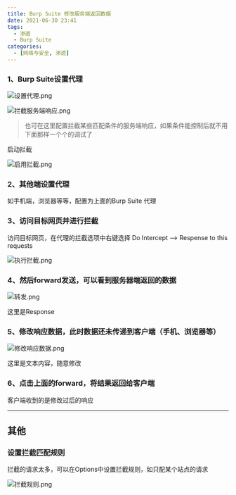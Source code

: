 ```yaml
---
title: Burp Suite 修改服务端返回数据
date: 2021-06-30 23:41
tags: 
  - 渗透
  - Burp Suite
categories:
  - [网络与安全, 渗透]
---
```


### 1、Burp Suite设置代理

![设置代理.png](https://img.wangwen135.top:23456/image/2024/07/66a7b45776492.png)


![拦截服务端响应.png](https://img.wangwen135.top:23456/image/2024/07/66a7b4719626a.png)


> 也可在这里配置拦截某些匹配条件的服务端响应，如果条件能控制后就不用下面那样一个个的调试了

启动拦截

![启用拦截.png](https://img.wangwen135.top:23456/image/2024/07/66a7b49baa969.png)




### 2、其他端设置代理
如手机端，浏览器等等，配置为上面的Burp Suite 代理



### 3、访问目标网页并进行拦截
访问目标网页，在代理的拦截选项中右键选择  Do Intercept -->  Respense to this requests

![执行拦截.png](https://img.wangwen135.top:23456/image/2024/07/66a7b59c2bec9.png)


### 4、然后forward发送，可以看到服务器端返回的数据

![转发.png](https://img.wangwen135.top:23456/image/2024/07/66a7b5f1c0f56.png)

这里是Response

### 5、修改响应数据，此时数据还未传递到客户端（手机、浏览器等）

![修改响应数据.png](https://img.wangwen135.top:23456/image/2024/07/66a7b62ef2bdd.png)

这里是文本内容，随意修改

### 6、点击上面的forward，将结果返回给客户端

客户端收到的是修改过后的响应



----


## 其他

### 设置拦截匹配规则

拦截的请求太多，可以在Options中设置拦截规则，如只配某个站点的请求

![拦截规则.png](https://img.wangwen135.top:23456/image/2024/07/66a7b6840cfb8.png)
